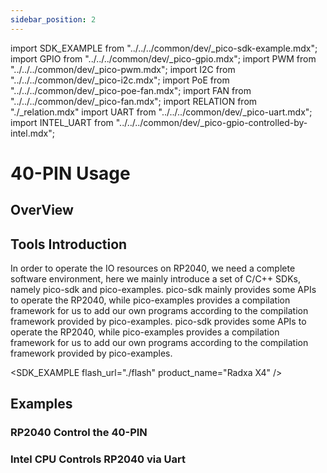 ```yaml
---
sidebar_position: 2
---
```


import SDK_EXAMPLE from "../../../common/dev/\_pico-sdk-example.mdx";
import GPIO from "../../../common/dev/\_pico-gpio.mdx";
import PWM from "../../../common/dev/\_pico-pwm.mdx";
import I2C from "../../../common/dev/\_pico-i2c.mdx";
import PoE from "../../../common/dev/\_pico-poe-fan.mdx";
import FAN from "../../../common/dev/\_pico-fan.mdx";
import RELATION from "./\_relation.mdx"
import UART from "../../../common/dev/\_pico-uart.mdx";
import INTEL_UART from "../../../common/dev/\_pico-gpio-controlled-by-intel.mdx";

# 40-PIN Usage

## OverView

<RELATION />

## Tools Introduction

In order to operate the IO resources on RP2040, we need a complete software environment, here we mainly introduce a set of C/C++ SDKs, namely pico-sdk and pico-examples. pico-sdk mainly provides some APIs to operate the RP2040, while pico-examples provides a compilation framework for us to add our own programs according to the compilation framework provided by pico-examples. pico-sdk provides some APIs to operate the RP2040, while pico-examples provides a compilation framework for us to add our own programs according to the compilation framework provided by pico-examples.

<SDK_EXAMPLE flash_url="./flash" product_name="Radxa X4" />

## Examples

### RP2040 Control the 40-PIN

<Tabs queryString="type">
    <TabItem value="GPIO">
       <GPIO flash_url="./flash" gpio_definition="./gpio" product_name="Radxa X4"  led_pin="PIN_5" />
    </TabItem>
    <TabItem value="I2C">
        <I2C flash_url="./flash" product_name="Radxa X4"  scl_pin="PIN_5" sda_pin="PIN_3" />
    </TabItem>
     <TabItem value="PWM">
       <PWM flash_url="./flash" product_name="Radxa X4" led_pin="PIN_5" />
    </TabItem>
     <TabItem value="PoE FAN">
       <PoE flash_url="./flash" product_name="Radxa X4" poe_name="Radxa 25W PoE+ HAT for X4" poe_img="/img/x/x4/25w_poe_plus_for_x4_04.webp" />
    </TabItem>
     <TabItem value="UART">
      <UART flash_url="./flash" tty_num="ttyS4" />
    </TabItem>
</Tabs>

### Intel CPU Controls RP2040 via Uart

<Tabs queryString="type">
     <TabItem value="PWM">
       <FAN product_name="Radxa X4" flash_url="./flash" />
    </TabItem>
     <TabItem value="UART">
      <INTEL_UART product_name="Radxa X4" led_pin="PIN_3" uart_id="uart0" uart_tx_pin="0" uart_rx_pin="1" gpio_num="29" uart_dev="/dev/ttyS4" />
    </TabItem>
</Tabs>
